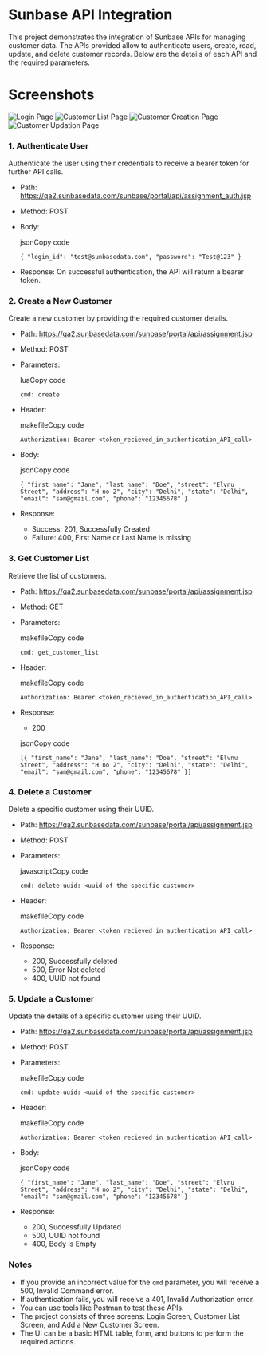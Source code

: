 Sunbase API Integration
=======================

This project demonstrates the integration of Sunbase APIs for managing customer data. The APIs provided allow  to authenticate users, create, read, update, and delete customer records. Below are the details of each API and the required parameters.

# Screenshots
![Login Page](LoginPage.png)
![Customer List Page](CustomerList.png)
![Customer Creation Page](CreationPage.png)
![Customer Updation Page](UpdationPage.png)


### 1\. Authenticate User

Authenticate the user using their credentials to receive a bearer token for further API calls.

-   Path: <https://qa2.sunbasedata.com/sunbase/portal/api/assignment_auth.jsp>
-   Method: POST
-   Body:

    jsonCopy code

    `{
      "login_id": "test@sunbasedata.com",
      "password": "Test@123"
    }`

-   Response: On successful authentication, the API will return a bearer token.

### 2\. Create a New Customer

Create a new customer by providing the required customer details.

-   Path: <https://qa2.sunbasedata.com/sunbase/portal/api/assignment.jsp>
-   Method: POST
-   Parameters:

    luaCopy code

    `cmd: create`

-   Header:

    makefileCopy code

    `Authorization: Bearer <token_recieved_in_authentication_API_call>`

-   Body:

    jsonCopy code

    `{
      "first_name": "Jane",
      "last_name": "Doe",
      "street": "Elvnu Street",
      "address": "H no 2",
      "city": "Delhi",
      "state": "Delhi",
      "email": "sam@gmail.com",
      "phone": "12345678"
    }`

-   Response:
    -   Success: 201, Successfully Created
    -   Failure: 400, First Name or Last Name is missing

### 3\. Get Customer List

Retrieve the list of customers.

-   Path: <https://qa2.sunbasedata.com/sunbase/portal/api/assignment.jsp>
-   Method: GET
-   Parameters:

    makefileCopy code

    `cmd: get_customer_list`

-   Header:

    makefileCopy code

    `Authorization: Bearer <token_recieved_in_authentication_API_call>`

-   Response:
    -   200

    jsonCopy code

    `[{
      "first_name": "Jane",
      "last_name": "Doe",
      "street": "Elvnu Street",
      "address": "H no 2",
      "city": "Delhi",
      "state": "Delhi",
      "email": "sam@gmail.com",
      "phone": "12345678"
    }]`

### 4\. Delete a Customer

Delete a specific customer using their UUID.

-   Path: <https://qa2.sunbasedata.com/sunbase/portal/api/assignment.jsp>
-   Method: POST
-   Parameters:

    javascriptCopy code

    `cmd: delete
    uuid: <uuid of the specific customer> `

-   Header:

    makefileCopy code

    `Authorization: Bearer <token_recieved_in_authentication_API_call>`

-   Response:
    -   200, Successfully deleted
    -   500, Error Not deleted
    -   400, UUID not found

### 5\. Update a Customer

Update the details of a specific customer using their UUID.

-   Path: <https://qa2.sunbasedata.com/sunbase/portal/api/assignment.jsp>
-   Method: POST
-   Parameters:

    makefileCopy code

    `cmd: update
    uuid: <uuid of the specific customer>`

-   Header:

    makefileCopy code

    `Authorization: Bearer <token_recieved_in_authentication_API_call>`

-   Body:

    jsonCopy code

    `{
      "first_name": "Jane",
      "last_name": "Doe",
      "street": "Elvnu Street",
      "address": "H no 2",
      "city": "Delhi",
      "state": "Delhi",
      "email": "sam@gmail.com",
      "phone": "12345678"
    }`

-   Response:
    -   200, Successfully Updated
    -   500, UUID not found
    -   400, Body is Empty

### Notes

-   If you provide an incorrect value for the `cmd` parameter, you will receive a 500, Invalid Command error.
-   If authentication fails, you will receive a 401, Invalid Authorization error.
-   You can use tools like Postman to test these APIs.
-   The project consists of three screens: Login Screen, Customer List Screen, and Add a New Customer Screen.
-   The UI can be a basic HTML table, form, and buttons to perform the required actions.
